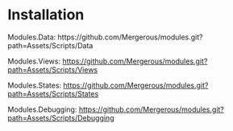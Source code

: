 <h1>Installation</h1>
Modules.Data: https://github.com/Mergerous/modules.git?path=Assets/Scripts/Data

Modules.Views: https://github.com/Mergerous/modules.git?path=Assets/Scripts/Views

Modules.States: https://github.com/Mergerous/modules.git?path=Assets/Scripts/States

Modules.Debugging: https://github.com/Mergerous/modules.git?path=Assets/Scripts/Debugging

